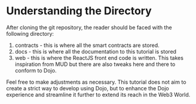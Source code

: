 # Understanding the Directory

After cloning the git repository, the reader should be faced with the following directory:
1. contracts - this is where all the smart contracts are stored.
2. docs - this is where all the documentation to this tutorial is stored
3. web - this is where the ReactJS front end code is written. This takes inspiration from MUD but there are also tweaks here and there to conform to Dojo.

Feel free to make adjustments as necessary. This tutorial does not aim to create a strict way to develop
using Dojo, but to enhance the Dojo experience and streamline it further to extend its reach in the
Web3 World.